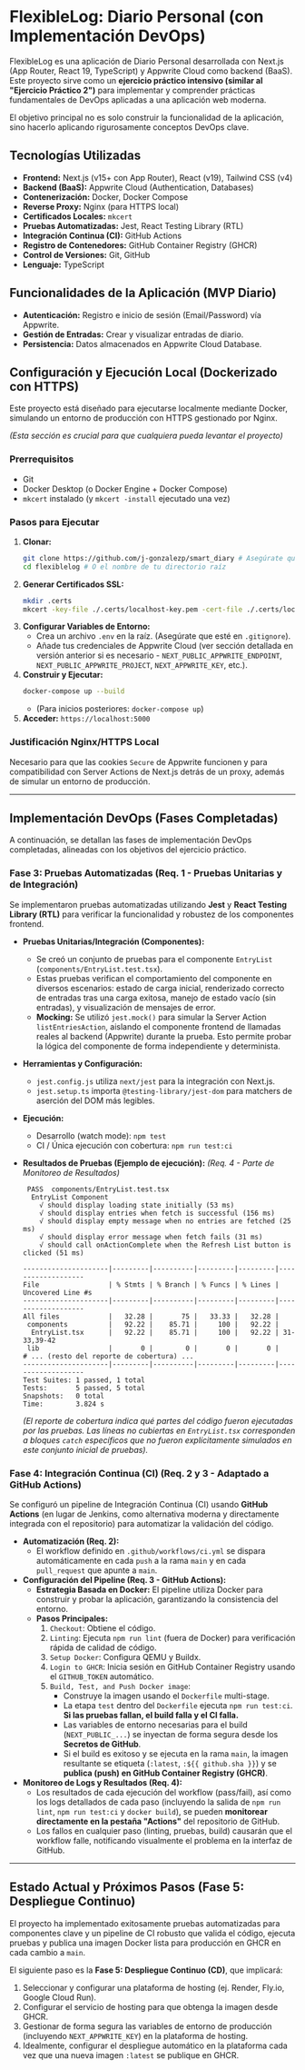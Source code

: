# FlexibleLog: Diario Personal (con Implementación DevOps)

FlexibleLog es una aplicación de Diario Personal desarrollada con Next.js (App Router, React 19, TypeScript) y Appwrite Cloud como backend (BaaS). Este proyecto sirve como un **ejercicio práctico intensivo (similar al "Ejercicio Práctico 2")** para implementar y comprender prácticas fundamentales de DevOps aplicadas a una aplicación web moderna.

El objetivo principal no es solo construir la funcionalidad de la aplicación, sino hacerlo aplicando rigurosamente conceptos DevOps clave.

## Tecnologías Utilizadas

*   **Frontend:** Next.js (v15+ con App Router), React (v19), Tailwind CSS (v4)
*   **Backend (BaaS):** Appwrite Cloud (Authentication, Databases)
*   **Contenerización:** Docker, Docker Compose
*   **Reverse Proxy:** Nginx (para HTTPS local)
*   **Certificados Locales:** `mkcert`
*   **Pruebas Automatizadas:** Jest, React Testing Library (RTL)
*   **Integración Continua (CI):** GitHub Actions
*   **Registro de Contenedores:** GitHub Container Registry (GHCR)
*   **Control de Versiones:** Git, GitHub
*   **Lenguaje:** TypeScript

## Funcionalidades de la Aplicación (MVP Diario)

*   **Autenticación:** Registro e inicio de sesión (Email/Password) vía Appwrite.
*   **Gestión de Entradas:** Crear y visualizar entradas de diario.
*   **Persistencia:** Datos almacenados en Appwrite Cloud Database.

## Configuración y Ejecución Local (Dockerizado con HTTPS)

Este proyecto está diseñado para ejecutarse localmente mediante Docker, simulando un entorno de producción con HTTPS gestionado por Nginx.

*(Esta sección es crucial para que cualquiera pueda levantar el proyecto)*

### Prerrequisitos

*   Git
*   Docker Desktop (o Docker Engine + Docker Compose)
*   `mkcert` instalado (y `mkcert -install` ejecutado una vez)

### Pasos para Ejecutar

1.  **Clonar:**
    ```bash
    git clone https://github.com/j-gonzalezp/smart_diary # Asegúrate que la URL sea la correcta
    cd flexiblelog # O el nombre de tu directorio raíz
    ```
2.  **Generar Certificados SSL:**
    ```bash
    mkdir .certs
    mkcert -key-file ./.certs/localhost-key.pem -cert-file ./.certs/localhost.pem "localhost" 127.0.0.1 ::1
    ```
3.  **Configurar Variables de Entorno:**
    *   Crea un archivo `.env` en la raíz. (Asegúrate que esté en `.gitignore`).
    *   Añade tus credenciales de Appwrite Cloud (ver sección detallada en versión anterior si es necesario - `NEXT_PUBLIC_APPWRITE_ENDPOINT`, `NEXT_PUBLIC_APPWRITE_PROJECT`, `NEXT_APPWRITE_KEY`, etc.).
4.  **Construir y Ejecutar:**
    ```bash
    docker-compose up --build
    ```
    *   (Para inicios posteriores: `docker-compose up`)
5.  **Acceder:** `https://localhost:5000`

### Justificación Nginx/HTTPS Local

Necesario para que las cookies `Secure` de Appwrite funcionen y para compatibilidad con Server Actions de Next.js detrás de un proxy, además de simular un entorno de producción.

---

## Implementación DevOps (Fases Completadas)

A continuación, se detallan las fases de implementación DevOps completadas, alineadas con los objetivos del ejercicio práctico.

### Fase 3: Pruebas Automatizadas (Req. 1 - Pruebas Unitarias y de Integración)

Se implementaron pruebas automatizadas utilizando **Jest** y **React Testing Library (RTL)** para verificar la funcionalidad y robustez de los componentes frontend.

*   **Pruebas Unitarias/Integración (Componentes):**
    *   Se creó un conjunto de pruebas para el componente `EntryList` (`components/EntryList.test.tsx`).
    *   Estas pruebas verifican el comportamiento del componente en diversos escenarios: estado de carga inicial, renderizado correcto de entradas tras una carga exitosa, manejo de estado vacío (sin entradas), y visualización de mensajes de error.
    *   **Mocking:** Se utilizó `jest.mock()` para simular la Server Action `listEntriesAction`, aislando el componente frontend de llamadas reales al backend (Appwrite) durante la prueba. Esto permite probar la lógica del componente de forma independiente y determinista.
*   **Herramientas y Configuración:**
    *   `jest.config.js` utiliza `next/jest` para la integración con Next.js.
    *   `jest.setup.ts` importa `@testing-library/jest-dom` para matchers de aserción del DOM más legibles.
*   **Ejecución:**
    *   Desarrollo (watch mode): `npm test`
    *   CI / Única ejecución con cobertura: `npm run test:ci`

*   **Resultados de Pruebas (Ejemplo de ejecución):** *(Req. 4 - Parte de Monitoreo de Resultados)*
    ```
     PASS  components/EntryList.test.tsx
      EntryList Component
        √ should display loading state initially (53 ms)
        √ should display entries when fetch is successful (156 ms)
        √ should display empty message when no entries are fetched (25 ms)
        √ should display error message when fetch fails (31 ms)
        √ should call onActionComplete when the Refresh List button is clicked (51 ms)

    ---------------------|---------|----------|---------|---------|-------------------
    File                 | % Stmts | % Branch | % Funcs | % Lines | Uncovered Line #s
    ---------------------|---------|----------|---------|---------|-------------------
    All files            |   32.28 |       75 |   33.33 |   32.28 |
     components          |   92.22 |    85.71 |     100 |   92.22 |
      EntryList.tsx      |   92.22 |    85.71 |     100 |   92.22 | 31-33,39-42
     lib                 |       0 |        0 |       0 |       0 |
    # ... (resto del reporte de cobertura) ...
    ---------------------|---------|----------|---------|---------|-------------------
    Test Suites: 1 passed, 1 total
    Tests:       5 passed, 5 total
    Snapshots:   0 total
    Time:        3.824 s
    ```
    *(El reporte de cobertura indica qué partes del código fueron ejecutadas por las pruebas. Las líneas no cubiertas en `EntryList.tsx` corresponden a bloques `catch` específicos que no fueron explícitamente simulados en este conjunto inicial de pruebas).*

### Fase 4: Integración Continua (CI) (Req. 2 y 3 - Adaptado a GitHub Actions)

Se configuró un pipeline de Integración Continua (CI) usando **GitHub Actions** (en lugar de Jenkins, como alternativa moderna y directamente integrada con el repositorio) para automatizar la validación del código.

*   **Automatización (Req. 2):**
    *   El workflow definido en `.github/workflows/ci.yml` se dispara automáticamente en cada `push` a la rama `main` y en cada `pull_request` que apunte a `main`.
*   **Configuración del Pipeline (Req. 3 - GitHub Actions):**
    *   **Estrategia Basada en Docker:** El pipeline utiliza Docker para construir y probar la aplicación, garantizando la consistencia del entorno.
    *   **Pasos Principales:**
        1.  `Checkout`: Obtiene el código.
        2.  `Linting`: Ejecuta `npm run lint` (fuera de Docker) para verificación rápida de calidad de código.
        3.  `Setup Docker`: Configura QEMU y Buildx.
        4.  `Login to GHCR`: Inicia sesión en GitHub Container Registry usando el `GITHUB_TOKEN` automático.
        5.  `Build, Test, and Push Docker image`:
            *   Construye la imagen usando el `Dockerfile` multi-stage.
            *   La etapa `test` dentro del `Dockerfile` ejecuta `npm run test:ci`. **Si las pruebas fallan, el build falla y el CI falla.**
            *   Las variables de entorno necesarias para el build (`NEXT_PUBLIC_...`) se inyectan de forma segura desde los **Secretos de GitHub**.
            *   Si el build es exitoso y se ejecuta en la rama `main`, la imagen resultante se etiqueta (`:latest`, `:${{ github.sha }}`) y se **publica (push) en GitHub Container Registry (GHCR)**.
*   **Monitoreo de Logs y Resultados (Req. 4):**
    *   Los resultados de cada ejecución del workflow (pass/fail), así como los logs detallados de cada paso (incluyendo la salida de `npm run lint`, `npm run test:ci` y `docker build`), se pueden **monitorear directamente en la pestaña "Actions"** del repositorio de GitHub.
    *   Los fallos en cualquier paso (linting, pruebas, build) causarán que el workflow falle, notificando visualmente el problema en la interfaz de GitHub.

---

## Estado Actual y Próximos Pasos (Fase 5: Despliegue Continuo)

El proyecto ha implementado exitosamente pruebas automatizadas para componentes clave y un pipeline de CI robusto que valida el código, ejecuta pruebas y publica una imagen Docker lista para producción en GHCR en cada cambio a `main`.

El siguiente paso es la **Fase 5: Despliegue Continuo (CD)**, que implicará:

1.  Seleccionar y configurar una plataforma de hosting (ej. Render, Fly.io, Google Cloud Run).
2.  Configurar el servicio de hosting para que obtenga la imagen desde GHCR.
3.  Gestionar de forma segura las variables de entorno de producción (incluyendo `NEXT_APPWRITE_KEY`) en la plataforma de hosting.
4.  Idealmente, configurar el despliegue automático en la plataforma cada vez que una nueva imagen `:latest` se publique en GHCR.
